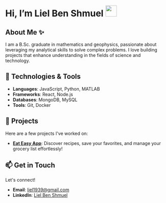<h1> Hi, I’m Liel Ben Shmuel <img src="https://media.giphy.com/media/hvRJCLFzcasrR4ia7z/giphy.gif" width="35"> </h1>

## About Me ✨
I am a B.Sc. graduate in mathematics and geophysics, passionate about leveraging my analytical skills to solve complex problems. I love building projects that enhance understanding in the fields of science and technology.

## 🔧 Technologies & Tools
- **Languages**: JavaScript, Python, MATLAB
- **Frameworks**: React, Node.js
- **Databases**: MongoDB, MySQL
- **Tools**: Git, Docker

## 🚀 Projects
Here are a few projects I've worked on:
- **[Eat Easy App](https://github.com/lielbsh/EatEasyExpoaApp)**: Discover recipes, save your favorites, and manage your grocery list effortlessly!

## 📫 Get in Touch
Let's connect!
- **Email**: [liel1939@gmail.com](mailto:liel1939@gmail.com)
- **LinkedIn**: [Liel Ben Shmuel](https://www.linkedin.com/in/liel-benshmuel)
